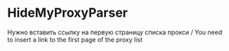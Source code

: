 # HideMyProxyParser
Нужно вставить ссылку на первую страницу списка прокси / You need to insert a link to the first page of the proxy list
